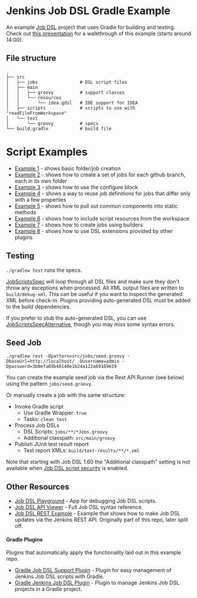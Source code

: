 # Jenkins Job DSL Gradle Example 

An example [Job DSL](https://github.com/jenkinsci/job-dsl-plugin) project that uses Gradle for building and testing. Check out [this presentation](https://www.youtube.com/watch?v=SSK_JaBacE0) for a walkthrough of this example (starts around 14:00). 

## File structure

    .
    ├── src
    │   ├── jobs                # DSL script files
    │   ├── main
    │   │   ├── groovy          # support classes
    │   │   └── resources
    │   │       └── idea.gdsl   # IDE support for IDEA
    │   ├── scripts             # scripts to use with "readFileFromWorkspace"
    │   └── test
    │       └── groovy          # specs
    └── build.gradle            # build file

# Script Examples

* [Example 1](src/jobs/example1Jobs.groovy) - shows basic folder/job creation
* [Example 2](src/jobs/example2Jobs.groovy) - shows how to create a set of jobs for each github branch, each in its own folder
* [Example 3](src/jobs/example3Jobs.groovy) - shows how to use the configure block
* [Example 4](src/jobs/example4Jobs.groovy) - shows a way to reuse job definitions for jobs that differ only with a few properties
* [Example 5](src/jobs/example5Jobs.groovy) - shows how to pull out common components into static methods
* [Example 6](src/jobs/example6Jobs.groovy) - shows how to include script resources from the workspace
* [Example 7](src/jobs/example7Jobs.groovy) - shows how to create jobs using builders
* [Example 8](src/jobs/example8Jobs.groovy) - shows how to use DSL extensions provided by other plugins

## Testing

`./gradlew test` runs the specs.

[JobScriptsSpec](src/test/groovy/com/dslexample/JobScriptsSpec.groovy) 
will loop through all DSL files and make sure they don't throw any exceptions when processed. All XML output files are written to `build/debug-xml`. 
This can be useful if you want to inspect the generated XML before check-in. Plugins providing auto-generated DSL must be added to the build dependencies.

If you prefer to stub the auto-generated DSL, you can use [JobScriptsSpecAlternative](src/test/groovy/com/dslexample/JobScriptsSpecAlternative.groovy),
though you may miss some syntax errors.

## Seed Job

```
./gradlew rest -Dpattern=src/jobs/seed.groovy -DbaseUrl=http://localhost/ -Dusername=admin -Dpassword=3b0efa69b40140e1b24a122a69169619
```

You can create the example seed job via the Rest API Runner (see below) using the pattern `jobs/seed.groovy`.

Or manually create a job with the same structure:

* Invoke Gradle script
   * Use Gradle Wrapper: `true`
   * Tasks: `clean test`
* Process Job DSLs
   * DSL Scripts: `jobs/**/*Jobs.groovy`
   * Additional classpath: `src/main/groovy`
* Publish JUnit test result report
   * Test report XMLs: `build/test-results/**/*.xml`

Note that starting with Job DSL 1.60 the "Additional classpath" setting is not available when
[Job DSL script security](https://github.com/jenkinsci/job-dsl-plugin/wiki/Script-Security) is enabled.

## Other Resources

* [Job DSL Playground](http://job-dsl.herokuapp.com/) - App for debugging Job DSL scripts.
* [Job DSL API Viewer](https://jenkinsci.github.io/job-dsl-plugin/) - Full Job DSL syntax reference.
* [Job DSL REST Example](https://github.com/sheehan/job-dsl-rest-example) - Example that shows how to make Job DSL updates via the Jenkins REST API. Originally part of this repo, later split off.

#### Gradle Plugins
Plugins that automatically apply the functionality laid out in this example repo.
* [Gradle Job DSL Support Plugin](https://github.com/AOEpeople/gradle-jenkins-job-dsl-plugin) - Plugin for easy management of Jenkins Job DSL scripts with Gradle.
* [Gradle Jenkins Job DSL Plugin](https://github.com/heremaps/gradle-jenkins-jobdsl-plugin) - Plugin to manage Jenkins Job DSL projects in a Gradle project.
